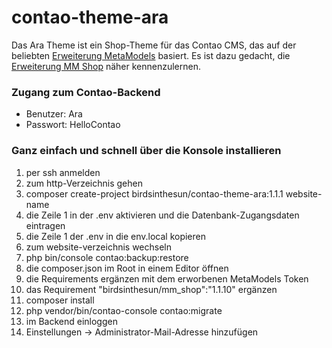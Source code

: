 # contao-theme-ara

Das Ara Theme ist ein Shop-Theme für das Contao CMS, das auf der beliebten [Erweiterung MetaModels](https://now.metamodel.me) basiert. Es ist dazu gedacht, die [Erweiterung MM Shop](https://github.com/birdsinthesun/mm_shop) näher kennenzulernen.

### Zugang zum Contao-Backend

* Benutzer: Ara
* Passwort: HelloContao

### Ganz einfach und schnell über die Konsole installieren

1. per ssh anmelden
2. zum http-Verzeichnis gehen
3. composer create-project birdsinthesun/contao-theme-ara:1.1.1 website-name
4. die Zeile 1 in der .env aktivieren und die Datenbank-Zugangsdaten eintragen
5. die Zeile 1 der .env in die env.local kopieren
6. zum website-verzeichnis wechseln
7. php bin/console contao:backup:restore
8. die composer.json im Root in einem Editor öffnen
9. die Requirements ergänzen mit dem erworbenen MetaModels Token
10. das Requirement "birdsinthesun/mm_shop":"1.1.10" ergänzen
11. composer install 
12. php vendor/bin/contao-console contao:migrate
13. im Backend einloggen
14. Einstellungen -> Administrator-Mail-Adresse hinzufügen
